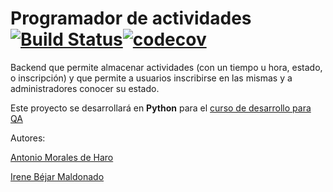 # Programador de actividades [![Build Status](https://travis-ci.org/antmordhar/Programador-de-Actividades.svg?branch=master)](https://travis-ci.org/antmordhar/Programador-de-Actividades)[![codecov](https://codecov.io/gh/antmordhar/Programador-de-Actividades/branch/master/graph/badge.svg)](https://codecov.io/gh/antmordhar/Programador-de-Actividades)
Backend que permite almacenar actividades (con un tiempo u hora, estado, o inscripción) y que permite a usuarios inscribirse en las mismas y a administradores conocer su estado.

Este proyecto se desarrollará en **Python** para el [curso de desarrollo para QA](https://jj.github.io/curso-tdd)

Autores:

[Antonio Morales de Haro](https://github.com/antmordhar)

[Irene Béjar Maldonado](https://github.com/ibe16)
